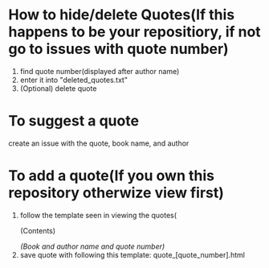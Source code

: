 # How to hide/delete Quotes(If this happens to be your repositiory, if not go to issues with quote number)
1. find quote number(displayed after author name)
2. enter it into "deleted_quotes.txt"
3. (Optional) delete quote
# To suggest a quote
create an issue with the quote, book name, and author
# To add a quote(If you own this repository otherwize view first)
1. follow the template seen in viewing the quotes(<p>(Contents)</p><i>(Book and author name and quote number)</i>
2. save quote with following this template: quote_[quote_number].html
